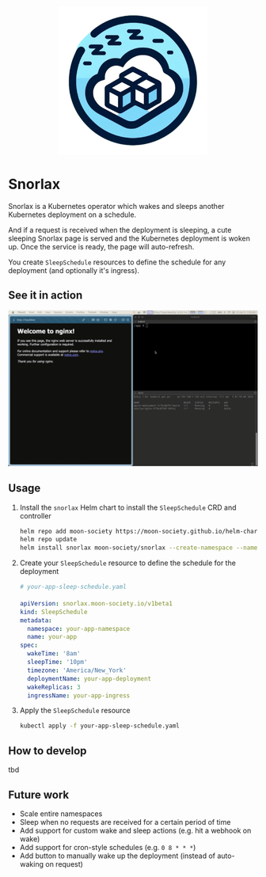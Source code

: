 <div align="center">
  <img src="./static/logo-small.png" alt="Logo" width="300">
</div>

# Snorlax

Snorlax is a Kubernetes operator which wakes and sleeps another Kubernetes deployment on a schedule.

And if a request is received when the deployment is sleeping, a cute sleeping Snorlax page is
served and the Kubernetes deployment is woken up. Once the service is ready, the page will auto-refresh.

You create `SleepSchedule` resources to define the schedule for any deployment (and optionally it's ingress).


## See it in action

![Snorlax Demo](./static/demo.gif)


## Usage

1. Install the `snorlax` Helm chart to install the `SleepSchedule` CRD and controller
    ```bash
    helm repo add moon-society https://moon-society.github.io/helm-charts
    helm repo update
    helm install snorlax moon-society/snorlax --create-namespace --namespace snorlax
    ```

2. Create your `SleepSchedule` resource to define the schedule for the deployment
    ```yaml
    # your-app-sleep-schedule.yaml

    apiVersion: snorlax.moon-society.io/v1beta1
    kind: SleepSchedule
    metadata:
      namespace: your-app-namespace
      name: your-app
    spec:
      wakeTime: '8am'
      sleepTime: '10pm'
      timezone: 'America/New_York'
      deploymentName: your-app-deployment
      wakeReplicas: 3
      ingressName: your-app-ingress
    ```

3. Apply the `SleepSchedule` resource
    ```bash
    kubectl apply -f your-app-sleep-schedule.yaml
    ```

## How to develop

tbd

## Future work

- Scale entire namespaces
- Sleep when no requests are received for a certain period of time
- Add support for custom wake and sleep actions (e.g. hit a webhook on wake)
- Add support for cron-style schedules (e.g. `0 8 * * *`)
- Add button to manually wake up the deployment (instead of auto-waking on request)

